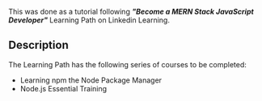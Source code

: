 This was done as a tutorial following **_"Become a MERN Stack JavaScript Developer"_** Learning Path on Linkedin Learning.

## Description
The Learning Path has the following series of courses to be completed:
* Learning npm the Node Package Manager
* Node.js Essential Training
